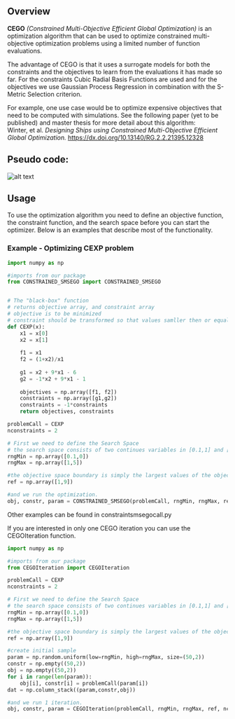 ## Overview

**CEGO** *(Constrained Multi-Objective Efficient Global Optimization)* is an optimization algorithm that can be used to optimize constrained multi-objective optimization problems using a limited number of function evaluations. 

The advantage of CEGO is that it uses a surrogate models for both the constraints and the objectives to learn from the evaluations it has made so far. For the constraints Cubic Radial Basis Functions are used and for the objectives we use Gaussian Process Regression in combination with the S-Metric Selection criterion. 

For example, one use case would be to optimize expensive objectives that need to be computed with simulations. See the following paper (yet to be published) and master thesis for more detail about this algorithm:  
Winter, et al. *Designing Ships using Constrained Multi-Objective Efficient Global Optimization.* https://dx.doi.org/10.13140/RG.2.2.21395.12328

## Pseudo code:

![alt text](https://github.com/RoydeZomer/CEGO/pseudocode.PNG)

## Usage

To use the optimization algorithm you need to define an objective function, the constraint function, and the search space before you can start the optimizer. Below is an examples that describe most of the functionality.

### Example - Optimizing CEXP problem

```python
import numpy as np

#imports from our package
from CONSTRAINED_SMSEGO import CONSTRAINED_SMSEGO


# The "black-box" function
# returns objective array, and constraint array
# objective is to be minimized
# constraint should be transformed so that values samller then or equal to 0 are feasible
def CEXP(x):
    x1 = x[0]
    x2 = x[1]
    
    f1 = x1
    f2 = (1+x2)/x1
    
    g1 = x2 + 9*x1 - 6
    g2 = -1*x2 + 9*x1 - 1
    
    objectives = np.array([f1, f2])
    constraints = np.array([g1,g2])
    constraints = -1*constraints 
    return objectives, constraints

problemCall = CEXP
nconstraints = 2

# First we need to define the Search Space
# the search space consists of two continues variables in [0.1,1] and [0,5]
rngMin = np.array([0.1,0])
rngMax = np.array([1,5])

#the objective space boundary is simply the largest values of the objective function we are interested in.
ref = np.array([1,9])

#and we run the optimization.
obj, constr, param = CONSTRAINED_SMSEGO(problemCall, rngMin, rngMax, ref, nconstraints)

```

Other examples can be found in constraintsmsegocall.py


If you are interested in only one CEGO iteration you can use the CEGOIteration function.

```python
import numpy as np

#imports from our package
from CEGOIteration import CEGOIteration

problemCall = CEXP
nconstraints = 2

# First we need to define the Search Space
# the search space consists of two continues variables in [0.1,1] and [0,5]
rngMin = np.array([0.1,0])
rngMax = np.array([1,5])

#the objective space boundary is simply the largest values of the objective function we are interested in.
ref = np.array([1,9])

#create initial sample
param = np.random.uniform(low=rngMin, high=rngMax, size=(50,2))
constr = np.empty((50,2))
obj = np.empty((50,2))
for i in range(len(param)):
    obj[i], constr[i] = problemCall(param[i])
dat = np.column_stack((param,constr,obj))

#and we run 1 iteration.
obj, constr, param = CEGOIteration(problemCall, rngMin, rngMax, ref, nconstraints, data=dat)

```
